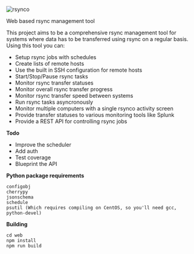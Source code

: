 ![rsynco](https://bytebucket.org/centurix/rsynco/raw/9bd6b2f693cf39b4b50d195612277583a8ae32af/assets/logo/rsynco_600x133.png?token=9c32fec74cecc6749ec1a2f5bee55f02d415e6be)

Web based rsync management tool

This project aims to be a comprehensive rsync management tool for systems where data has to be transferred using rsync on a regular basis. Using this tool you can:

* Setup rsync jobs with schedules
* Create lists of remote hosts
* Use the built in SSH configuration for remote hosts
* Start/Stop/Pause rsync tasks
* Monitor rsync transfer statuses
* Monitor overall rsync transfer progress
* Monitor rsync transfer speed between systems
* Run rsync tasks asyncronously
* Monitor multiple computers with a single rsynco activity screen
* Provide transfer statuses to various monitoring tools like Splunk
* Provide a REST API for controlling rsync jobs

**Todo**
* Improve the scheduler
* Add auth
* Test coverage
* Blueprint the API

**Python package requirements**

```
configobj
cherrypy
jsonschema
schedule
psutil (Which requires compiling on CentOS, so you'll need gcc, python-devel)
```

**Building**

```
cd web
npm install
npm run build
```
